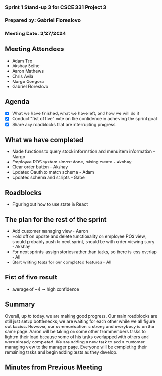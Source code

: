 ### Sprint 1 Stand-up 3 for CSCE 331 Project 3
### Prepared by: Gabriel Floreslovo
### Meeting Date: 3/27/2024

## Meeting Attendees
- Adam Teo
- Akshay Belhe
- Aaron Mathews
- Chris Avila
- Margo Gongora
- Gabriel Floreslovo

## Agenda
- [x] What we have finished, what we have left, and how we will do it
- [x] Conduct "fist of five" vote on the confidence in acheiving the sprint goal
- [x] Share any roadblocks that are interrupting progress 

## What we have completed
- Made functions to query stock information and menu item information - Margo
- Employee POS system almost done, mising create - Akshay 
- Clear order button - Akshay
- Updated Oauth to match schema - Adam
- Updated schema and scripts - Gabe

## Roadblocks
- Figuring out how to use state in React

## The plan for the rest of the sprint
- Add customer managing view - Aaron
- Hold off on update and delete functionality on employee POS view, should probably push to next sprint, should be with order viewing story - Akshay
- For next sprints, assign stories rather than tasks, so there is less overlap - All
- Start writing tests for our completed features - All

## Fist of five result 
- average of ~4 -> high confidence

## Summary
Overall, up to today, we are making good progress. Our main roadblocks are still just setup bottlenecks; we are waiting for each other while we all figure out basics. However, our communication is strong and everybody is on the same page. Aaron will be taking on some other teammembers tasks to lighten their load because some of his tasks overlapped with others and were already completed. We are adding a new task to add a customer managing view to the manager page. Everyone will be completing their remaining tasks and begin adding tests as they develop. 

## Minutes from Previous Meeting